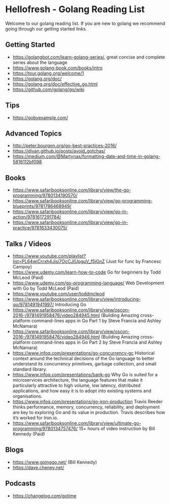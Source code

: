 # Hellofresh - Golang Reading List

Welcome to our golang reading list. If you are new to golang we recommend going through our getting started links.

## Getting Started
- https://golangbot.com/learn-golang-series/, great concise and complete series about the language
- https://www.golang-book.com/books/intro
- https://tour.golang.org/welcome/1
- https://golang.org/doc/
- https://golang.org/doc/effective_go.html
- https://github.com/golang/go/wiki

## Tips
- https://gobyexample.com/

## Advanced Topics
- http://peter.bourgon.org/go-best-practices-2016/
- https://divan.github.io/posts/avoid_gotchas/
- https://medium.com/@Martynas/formatting-date-and-time-in-golang-5816112bf098

## Books
- https://www.safaribooksonline.com/library/view/the-go-programming/9780134190570/
- https://www.safaribooksonline.com/library/view/go-programming-blueprints/9781786468949/
- https://www.safaribooksonline.com/library/view/go-in-action/9781617291784/
- https://www.safaribooksonline.com/library/view/go-in-practice/9781633430075/

## Talks / Videos
- https://www.youtube.com/playlist?list=PL64wiCrrxh4Jisi7OcCJIUpguV_f5jGnZ (Just for func by Francesc Campoy)
- https://www.udemy.com/learn-how-to-code Go for beginners by Todd McLeod  (Paid)
- https://www.udemy.com/go-programming-language/ Web Development with Go by Todd McLeod (Paid)
- https://www.youtube.com/user/toddmcleod
- https://www.safaribooksonline.com/library/view/introducing-go/9781491941997/ Introducing Go
- https://www.safaribooksonline.com/library/view/oscon-2016-/9781491958476/video284945.html (Building Amazing cross-platform command-lines apps in Go Part 1 by Steve Francia and Ashley McNamara)
- https://www.safaribooksonline.com/library/view/oscon-2016-/9781491958476/video284946.html (Building Amazing cross-platform command-lines apps in Go Part 2 by Steve Francia and Ashley McNamara)
- https://www.infoq.com/presentations/go-concurrency-gc Historical context around the technical decisions of the Go language to better understand its concurrency primitives, garbage collection, and small standard library.
- https://www.infoq.com/presentations/bank-go Why Go is suited for a microservices architecture, the language features that make it particularly attractive to high volume, low latency, distributed applications, and how easy it is to adopt into existing systems and organisations.
- https://www.infoq.com/presentations/go-iron-production Travis Reeder thinks performance, memory, concurrency, reliability, and deployment are key to exploring Go and its value in production. Travis describes how it’s worked for Iron.io.
- https://www.safaribooksonline.com/library/view/ultimate-go-programming/9780134757476/ 15+ hours of video instruction by Bill Kennedy (Paid)

## Blogs
- https://www.goinggo.net/ (Bill Kennedy)
- https://dave.cheney.net/

## Podcasts
- https://changelog.com/gotime
